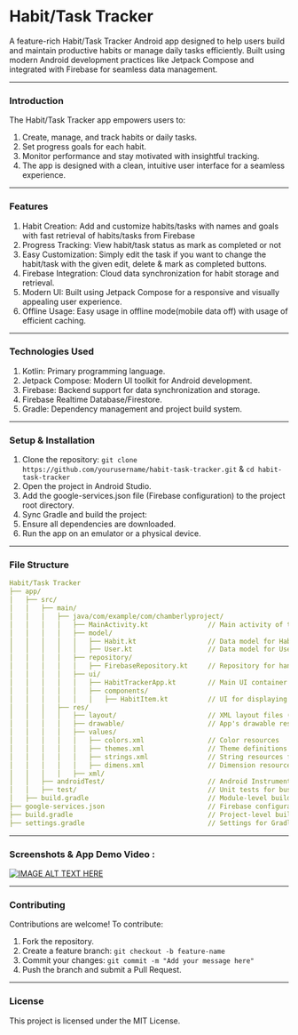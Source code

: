 # Habit/Task Tracker
A feature-rich Habit/Task Tracker Android app designed to help users build and maintain productive habits or manage daily tasks efficiently. Built using modern Android development practices like Jetpack Compose and integrated with Firebase for seamless data management.

---

### Introduction
The Habit/Task Tracker app empowers users to:
1. Create, manage, and track habits or daily tasks.
2. Set progress goals for each habit.
3. Monitor performance and stay motivated with insightful tracking.
4. The app is designed with a clean, intuitive user interface for a seamless experience.

---

### Features
1. Habit Creation: Add and customize habits/tasks with names and goals with fast retrieval of habits/tasks from Firebase
2. Progress Tracking: View habit/task status as mark as completed or not
3. Easy Customization: Simply edit the task if you want to change the habit/task with the given edit, delete & mark as completed buttons.
4. Firebase Integration: Cloud data synchronization for habit storage and retrieval.
5. Modern UI: Built using Jetpack Compose for a responsive and visually appealing user experience.
6. Offline Usage: Easy usage in offline mode(mobile data off) with usage of efficient caching.

---

### Technologies Used
1. Kotlin: Primary programming language.
2. Jetpack Compose: Modern UI toolkit for Android development.
3. Firebase: Backend support for data synchronization and storage.
4. Firebase Realtime Database/Firestore.
5. Gradle: Dependency management and project build system.

---

### Setup & Installation
1. Clone the repository: ```git clone https://github.com/yourusername/habit-task-tracker.git``` & ```cd habit-task-tracker```
2. Open the project in Android Studio.
3. Add the google-services.json file (Firebase configuration) to the project root directory.
4. Sync Gradle and build the project:
5. Ensure all dependencies are downloaded.
6. Run the app on an emulator or a physical device.

---

### File Structure
```yaml
Habit/Task Tracker
├── app/
│   ├── src/
│   │   ├── main/
│   │   │   ├── java/com/example/com/chamberlyproject/
│   │   │   │   ├── MainActivity.kt               // Main activity of the app
│   │   │   │   ├── model/
│   │   │   │   │   ├── Habit.kt                  // Data model for Habit (e.g., Habit attributes like name, progress)
│   │   │   │   │   ├── User.kt                   // Data model for User (e.g., user information, settings)
│   │   │   │   ├── repository/
│   │   │   │   │   ├── FirebaseRepository.kt     // Repository for handling Firebase data interactions
│   │   │   │   ├── ui/
│   │   │   │   │   ├── HabitTrackerApp.kt        // Main UI container
│   │   │   │   │   ├── components/
│   │   │   │   │   │   ├── HabitItem.kt          // UI for displaying individual Habit items
│   │   │   ├── res/
│   │   │   │   ├── layout/                       // XML layout files (if any traditional Views are used)
│   │   │   │   ├── drawable/                     // App's drawable resources (icons, shapes, etc.)
│   │   │   │   ├── values/
│   │   │   │   │   ├── colors.xml                // Color resources
│   │   │   │   │   ├── themes.xml                // Theme definitions (light and dark modes)
│   │   │   │   │   ├── strings.xml               // String resources for localization
│   │   │   │   │   ├── dimens.xml                // Dimension resources for consistent spacing/sizing
│   │   │   │   ├── xml/
│   │   ├── androidTest/                          // Android Instrumentation tests
│   │   ├── test/                                 // Unit tests for business logic
│   ├── build.gradle                              // Module-level build configuration (dependencies, versioning)
├── google-services.json                          // Firebase configuration file
├── build.gradle                                  // Project-level build configuration (repositories, plugin versions)
├── settings.gradle                               // Settings for Gradle project (configure project structure)
```
---

### Screenshots & App Demo Video :

[![IMAGE ALT TEXT HERE](https://img.youtube.com/vi/FGihSNGcbQ8/0.jpg)](https://www.youtube.com/watch?v=FGihSNGcbQ8)

---

### Contributing
Contributions are welcome! To contribute:
1. Fork the repository.
2. Create a feature branch: ```git checkout -b feature-name```
3. Commit your changes: ```git commit -m "Add your message here"```
4. Push the branch and submit a Pull Request.

---

### License
This project is licensed under the MIT License.
